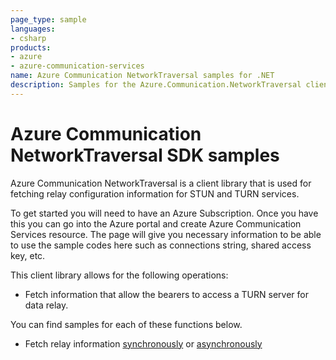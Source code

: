 ```yaml
---
page_type: sample
languages:
- csharp
products:
- azure
- azure-communication-services
name: Azure Communication NetworkTraversal samples for .NET
description: Samples for the Azure.Communication.NetworkTraversal client library
---
```


# Azure Communication NetworkTraversal SDK samples

Azure Communication NetworkTraversal is a client library that is used for fetching relay configuration information for STUN and TURN services.

To get started you will need to have an Azure Subscription. Once you have this you can go into the Azure portal and create Azure Communication Services resource. The page will give you necessary information to be able to use the sample codes here such as connections string, shared access key, etc.

This client library allows for the following operations:
 - Fetch information that allow the bearers to access a TURN server for data relay.

 You can find samples for each of these functions below.
 - Fetch relay information [synchronously][sample_relay] or [asynchronously][sample_relay_async]

<!-- LINKS -->
[sample_relay]: https://github.com/Azure/azure-sdk-for-net/tree/main/sdk/communication/Azure.Communication.NetworkTraversal/samples/Sample1_CommunicationRelayClient.md
[sample_relay_async]: https://github.com/Azure/azure-sdk-for-net/tree/main/sdk/communication/Azure.Communication.NetworkTraversal/samples/Sample1_CommunicationRelayClientAsync.md